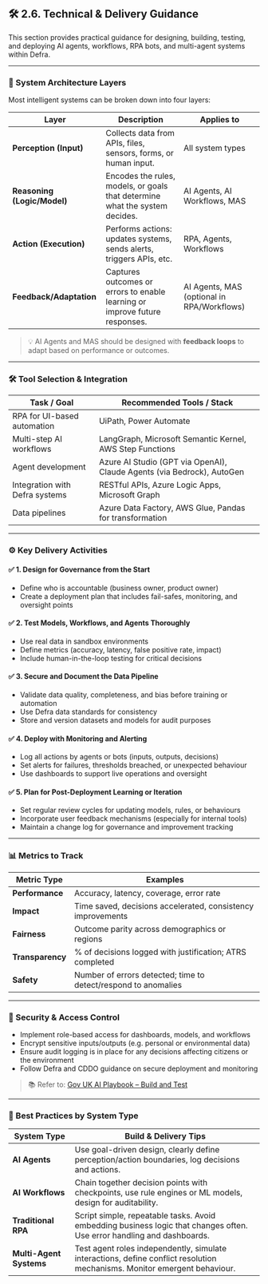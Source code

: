 ## 🛠️ 2.6. Technical & Delivery Guidance

This section provides practical guidance for designing, building, testing, and deploying AI agents, workflows, RPA bots, and multi-agent systems within Defra.

---

### 🧱 System Architecture Layers

Most intelligent systems can be broken down into four layers:

| Layer              | Description | Applies to |
|-------------------|-------------|------------|
| **Perception (Input)**  | Collects data from APIs, files, sensors, forms, or human input. | All system types |
| **Reasoning (Logic/Model)** | Encodes the rules, models, or goals that determine what the system decides. | AI Agents, AI Workflows, MAS |
| **Action (Execution)**  | Performs actions: updates systems, sends alerts, triggers APIs, etc. | RPA, Agents, Workflows |
| **Feedback/Adaptation** | Captures outcomes or errors to enable learning or improve future responses. | AI Agents, MAS (optional in RPA/Workflows) |

> 💡 AI Agents and MAS should be designed with **feedback loops** to adapt based on performance or outcomes.

---

### 🛠️ Tool Selection & Integration

| Task / Goal                           | Recommended Tools / Stack |
|---------------------------------------|----------------------------|
| RPA for UI-based automation           | UiPath, Power Automate |
| Multi-step AI workflows               | LangGraph, Microsoft Semantic Kernel, AWS Step Functions |
| Agent development                     | Azure AI Studio (GPT via OpenAI), Claude Agents (via Bedrock), AutoGen |
| Integration with Defra systems        | RESTful APIs, Azure Logic Apps, Microsoft Graph |
| Data pipelines                        | Azure Data Factory, AWS Glue, Pandas for transformation |

---

### ⚙️ Key Delivery Activities

#### ✅ 1. **Design for Governance from the Start**
- Define who is accountable (business owner, product owner)
- Create a deployment plan that includes fail-safes, monitoring, and oversight points

#### ✅ 2. **Test Models, Workflows, and Agents Thoroughly**
- Use real data in sandbox environments
- Define metrics (accuracy, latency, false positive rate, impact)
- Include human-in-the-loop testing for critical decisions

#### ✅ 3. **Secure and Document the Data Pipeline**
- Validate data quality, completeness, and bias before training or automation
- Use Defra data standards for consistency
- Store and version datasets and models for audit purposes

#### ✅ 4. **Deploy with Monitoring and Alerting**
- Log all actions by agents or bots (inputs, outputs, decisions)
- Set alerts for failures, thresholds breached, or unexpected behaviour
- Use dashboards to support live operations and oversight

#### ✅ 5. **Plan for Post-Deployment Learning or Iteration**
- Set regular review cycles for updating models, rules, or behaviours
- Incorporate user feedback mechanisms (especially for internal tools)
- Maintain a change log for governance and improvement tracking

---

### 📊 Metrics to Track

| Metric Type      | Examples |
|------------------|----------|
| **Performance**  | Accuracy, latency, coverage, error rate |
| **Impact**       | Time saved, decisions accelerated, consistency improvements |
| **Fairness**     | Outcome parity across demographics or regions |
| **Transparency** | % of decisions logged with justification; ATRS completed |
| **Safety**       | Number of errors detected; time to detect/respond to anomalies |

---

### 🔐 Security & Access Control

- Implement role-based access for dashboards, models, and workflows
- Encrypt sensitive inputs/outputs (e.g. personal or environmental data)
- Ensure audit logging is in place for any decisions affecting citizens or the environment
- Follow Defra and CDDO guidance on secure deployment and monitoring

> 📚 Refer to: [Gov UK AI Playbook – Build and Test](https://www.gov.uk/government/publications/ai-playbook-for-the-uk-government)

---

### 🧠 Best Practices by System Type

| System Type          | Build & Delivery Tips |
|----------------------|-----------------------|
| **AI Agents**        | Use goal-driven design, clearly define perception/action boundaries, log decisions and actions. |
| **AI Workflows**     | Chain together decision points with checkpoints, use rule engines or ML models, design for auditability. |
| **Traditional RPA**  | Script simple, repeatable tasks. Avoid embedding business logic that changes often. Use error handling and dashboards. |
| **Multi-Agent Systems** | Test agent roles independently, simulate interactions, define conflict resolution mechanisms. Monitor emergent behaviour. |
